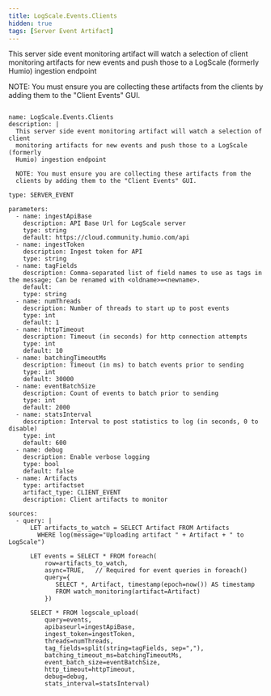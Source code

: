 ```yaml
---
title: LogScale.Events.Clients
hidden: true
tags: [Server Event Artifact]
---
```


This server side event monitoring artifact will watch a selection of client
monitoring artifacts for new events and push those to a LogScale (formerly
Humio) ingestion endpoint

NOTE: You must ensure you are collecting these artifacts from the
clients by adding them to the "Client Events" GUI.


<pre><code class="language-yaml">
name: LogScale.Events.Clients
description: |
  This server side event monitoring artifact will watch a selection of client
  monitoring artifacts for new events and push those to a LogScale (formerly
  Humio) ingestion endpoint

  NOTE: You must ensure you are collecting these artifacts from the
  clients by adding them to the "Client Events" GUI.

type: SERVER_EVENT

parameters:
  - name: ingestApiBase
    description: API Base Url for LogScale server
    type: string
    default: https://cloud.community.humio.com/api
  - name: ingestToken
    description: Ingest token for API
    type: string
  - name: tagFields
    description: Comma-separated list of field names to use as tags in the message; Can be renamed with &lt;oldname&gt;=&lt;newname&gt;.
    default:
    type: string
  - name: numThreads
    description: Number of threads to start up to post events
    type: int
    default: 1
  - name: httpTimeout
    description: Timeout (in seconds) for http connection attempts
    type: int
    default: 10
  - name: batchingTimeoutMs
    description: Timeout (in ms) to batch events prior to sending
    type: int
    default: 30000
  - name: eventBatchSize
    description: Count of events to batch prior to sending
    type: int
    default: 2000
  - name: statsInterval
    description: Interval to post statistics to log (in seconds, 0 to disable)
    type: int
    default: 600
  - name: debug
    description: Enable verbose logging
    type: bool
    default: false
  - name: Artifacts
    type: artifactset
    artifact_type: CLIENT_EVENT
    description: Client artifacts to monitor

sources:
  - query: |
      LET artifacts_to_watch = SELECT Artifact FROM Artifacts
        WHERE log(message="Uploading artifact " + Artifact + " to LogScale")

      LET events = SELECT * FROM foreach(
          row=artifacts_to_watch,
          async=TRUE,   // Required for event queries in foreach()
          query={
             SELECT *, Artifact, timestamp(epoch=now()) AS timestamp
             FROM watch_monitoring(artifact=Artifact)
          })

      SELECT * FROM logscale_upload(
          query=events,
          apibaseurl=ingestApiBase,
          ingest_token=ingestToken,
          threads=numThreads,
          tag_fields=split(string=tagFields, sep=","),
          batching_timeout_ms=batchingTimeoutMs,
          event_batch_size=eventBatchSize,
          http_timeout=httpTimeout,
          debug=debug,
          stats_interval=statsInterval)

</code></pre>

